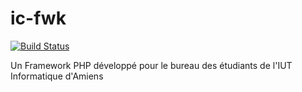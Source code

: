 ic-fwk
======

[![Build Status](https://travis-ci.org/InfoContact/ic-fwk.svg?branch=master)](https://travis-ci.org/InfoContact/ic-fwk)

Un Framework PHP développé pour le bureau des étudiants de l'IUT Informatique d'Amiens
